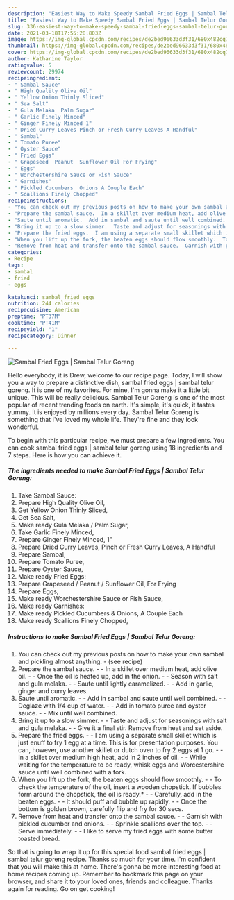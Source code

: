 ```yaml
---
description: "Easiest Way to Make Speedy Sambal Fried Eggs | Sambal Telur Goreng"
title: "Easiest Way to Make Speedy Sambal Fried Eggs | Sambal Telur Goreng"
slug: 336-easiest-way-to-make-speedy-sambal-fried-eggs-sambal-telur-goreng
date: 2021-03-18T17:55:28.803Z
image: https://img-global.cpcdn.com/recipes/de2bed96633d3f31/680x482cq70/sambal-fried-eggs-sambal-telur-goreng-recipe-main-photo.jpg
thumbnail: https://img-global.cpcdn.com/recipes/de2bed96633d3f31/680x482cq70/sambal-fried-eggs-sambal-telur-goreng-recipe-main-photo.jpg
cover: https://img-global.cpcdn.com/recipes/de2bed96633d3f31/680x482cq70/sambal-fried-eggs-sambal-telur-goreng-recipe-main-photo.jpg
author: Katharine Taylor
ratingvalue: 5
reviewcount: 29974
recipeingredient:
- " Sambal Sauce"
- " High Quality Olive Oil"
- " Yellow Onion Thinly Sliced"
- " Sea Salt"
- " Gula Melaka  Palm Sugar"
- " Garlic Finely Minced"
- " Ginger Finely Minced 1"
- " Dried Curry Leaves Pinch or Fresh Curry Leaves A Handful"
- " Sambal"
- " Tomato Puree"
- " Oyster Sauce"
- " Fried Eggs"
- " Grapeseed  Peanut  Sunflower Oil For Frying"
- " Eggs"
- " Worchestershire Sauce or Fish Sauce"
- " Garnishes"
- " Pickled Cucumbers  Onions A Couple Each"
- " Scallions Finely Chopped"
recipeinstructions:
- "You can check out my previous posts on how to make your own sambal and pickling almost anything.           (see recipe)"
- "Prepare the sambal sauce.  In a skillet over medium heat, add olive oil.  Once the oil is heated up, add in the onion.  Season with salt and gula melaka.  Saute until lightly caramelized.  Add in garlic, ginger and curry leaves."
- "Saute until aromatic.  Add in sambal and saute until well combined.  Deglaze with 1/4 cup of water.  Add in tomato puree and oyster sauce.  Mix until well combined."
- "Bring it up to a slow simmer.  Taste and adjust for seasonings with salt and gula melaka.  Give it a final stir. Remove from heat and set aside."
- "Prepare the fried eggs.  I am using a separate small skillet which is just enuff to fry 1 egg at a time. This is for presentation purposes. You can, however, use another skillet or dutch oven to fry 2 eggs at 1 go.  In a skillet over medium high heat, add in 2 inches of oil.  While waiting for the temperature to be ready, whisk eggs and Worcestershire sauce until well combined with a fork."
- "When you lift up the fork, the beaten eggs should flow smoothly.  To check the temperature of the oil, insert a wooden chopstick. If bubbles form around the chopstick, the oil is ready.*  Carefully, add in the beaten eggs.  It should puff and bubble up rapidly.  Once the bottom is golden brown, carefully flip and fry for 30 secs."
- "Remove from heat and transfer onto the sambal sauce.  Garnish with pickled cucumber and onions.  Sprinkle scallions over the top.  Serve immediately.  I like to serve my fried eggs with some butter toasted bread."
categories:
- Recipe
tags:
- sambal
- fried
- eggs

katakunci: sambal fried eggs 
nutrition: 244 calories
recipecuisine: American
preptime: "PT37M"
cooktime: "PT41M"
recipeyield: "1"
recipecategory: Dinner

---
```



![Sambal Fried Eggs | Sambal Telur Goreng](https://img-global.cpcdn.com/recipes/de2bed96633d3f31/680x482cq70/sambal-fried-eggs-sambal-telur-goreng-recipe-main-photo.jpg)

Hello everybody, it is Drew, welcome to our recipe page. Today, I will show you a way to prepare a distinctive dish, sambal fried eggs | sambal telur goreng. It is one of my favorites. For mine, I'm gonna make it a little bit unique. This will be really delicious.
 Sambal Telur Goreng is one of the most popular of recent trending foods on earth. It's simple, it's quick, it tastes yummy. It is enjoyed by millions every day.  Sambal Telur Goreng is something that I've loved my whole life. They're fine and they look wonderful.




To begin with this particular recipe, we must prepare a few ingredients. You can cook sambal fried eggs | sambal telur goreng using 18 ingredients and 7 steps. Here is how you can achieve it.

<!--inarticleads1-->

##### The ingredients needed to make Sambal Fried Eggs | Sambal Telur Goreng:

1. Take  Sambal Sauce:
1. Prepare  High Quality Olive Oil,
1. Get  Yellow Onion Thinly Sliced,
1. Get  Sea Salt,
1. Make ready  Gula Melaka / Palm Sugar,
1. Take  Garlic Finely Minced,
1. Prepare  Ginger Finely Minced, 1&#34;
1. Prepare  Dried Curry Leaves, Pinch or Fresh Curry Leaves, A Handful
1. Prepare  Sambal,
1. Prepare  Tomato Puree,
1. Prepare  Oyster Sauce,
1. Make ready  Fried Eggs:
1. Prepare  Grapeseed / Peanut / Sunflower Oil, For Frying
1. Prepare  Eggs,
1. Make ready  Worchestershire Sauce or Fish Sauce,
1. Make ready  Garnishes:
1. Make ready  Pickled Cucumbers &amp; Onions, A Couple Each
1. Make ready  Scallions Finely Chopped,




<!--inarticleads2-->

##### Instructions to make Sambal Fried Eggs | Sambal Telur Goreng:

1. You can check out my previous posts on how to make your own sambal and pickling almost anything. -           (see recipe)
1. Prepare the sambal sauce. -  - In a skillet over medium heat, add olive oil. -  - Once the oil is heated up, add in the onion. -  - Season with salt and gula melaka. -  - Saute until lightly caramelized. -  - Add in garlic, ginger and curry leaves.
1. Saute until aromatic. -  - Add in sambal and saute until well combined. -  - Deglaze with 1/4 cup of water. -  - Add in tomato puree and oyster sauce. -  - Mix until well combined.
1. Bring it up to a slow simmer. -  - Taste and adjust for seasonings with salt and gula melaka. -  - Give it a final stir. Remove from heat and set aside.
1. Prepare the fried eggs. -  - I am using a separate small skillet which is just enuff to fry 1 egg at a time. This is for presentation purposes. You can, however, use another skillet or dutch oven to fry 2 eggs at 1 go. -  - In a skillet over medium high heat, add in 2 inches of oil. -  - While waiting for the temperature to be ready, whisk eggs and Worcestershire sauce until well combined with a fork.
1. When you lift up the fork, the beaten eggs should flow smoothly. -  - To check the temperature of the oil, insert a wooden chopstick. If bubbles form around the chopstick, the oil is ready.* -  - Carefully, add in the beaten eggs. -  - It should puff and bubble up rapidly. -  - Once the bottom is golden brown, carefully flip and fry for 30 secs.
1. Remove from heat and transfer onto the sambal sauce. -  - Garnish with pickled cucumber and onions. -  - Sprinkle scallions over the top. -  - Serve immediately. -  - I like to serve my fried eggs with some butter toasted bread.




So that is going to wrap it up for this special food sambal fried eggs | sambal telur goreng recipe. Thanks so much for your time. I'm confident that you will make this at home. There's gonna be more interesting food at home recipes coming up. Remember to bookmark this page on your browser, and share it to your loved ones, friends and colleague. Thanks again for reading. Go on get cooking!
